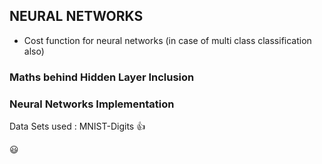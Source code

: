 ## NEURAL NETWORKS ##

* Cost function for neural networks (in case of multi class classification also)

### Maths behind Hidden Layer Inclusion ###

### Neural Networks Implementation ###


Data Sets used : MNIST-Digits :+1: 

:smiley:
